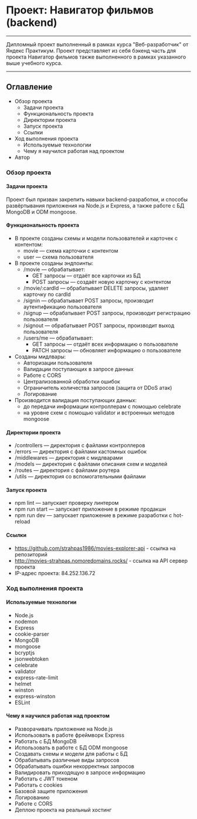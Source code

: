 # Проект: Навигатор фильмов (backend)
___
Дипломный проект выполненный в рамках курса "Веб-разработчик" от Яндекс Практикум. Проект представляет из себя бэкенд часть для проекта Навигатор фильмов также выполненного в рамках указанного выше учебного курса.
___
## Оглавление
* Обзор проекта
  * Задачи проекта
  * Функциональность проекта
  * Директории проекта
  * Запуск проекта
  * Ссылки
* Ход выполнения проекта
  * Используемые технологии
  * Чему я научился работая над проектом
* Автор

### Обзор проекта
#### Задачи проекта

Проект был призван закрепить навыки backend-разработки, и способы развёртывания приложения на Node.js и Express, а также работе с БД MongoDB и ODM mongoose.

#### Функциональность проекта

* В проекте созданы схемы и модели пользователей и карточек с контентом:
  * movie — схема карточки с контентом
  * user — схема пользователя
* В проекте созданы эндпоинты:
  * /movie — обрабатывает:
    * GET запросы — отдаёт все карточки из БД
    * POST запросы — создаёт новую карточку с контентом
  * /movie/:cardId — обрабатывает DELETE запросы, удаляет карточку по cardId
  * /signin — обрабатывает POST запросы, производит аутентификацию пользователя
  * /signup — обрабатывает POST запросы, производит регистрацию пользователя
  * /signout — обрабатывает POST запросы, производит выход пользователя
  * /users/me — обрабатывает:
    * GET запросы — отдаёт всех информацию о пользователе
    * PATCH запросы — обновляет информацию о пользователе
* Созданы мидлвары:
  * Авторизации пользователя
  * Валидации поступающих в запросе данных
  * Работе с CORS
  * Централизованной обработки ошибок
  * Ограничитель количества запросов (защита от DDoS атак)
  * Логирование
* Производится валидация поступающих данных:
  * до передачи информации контроллерам с помощью celebrate
  * на уровне схем с помощью validator и встроенных методов mongoose

#### Директории проекта

* /controllers — директория с файлами контроллеров
* /errors — директория с файлами кастомных ошибок
* /middlewares — директория с мидлварами
* /models — директория с файлами описания схем и моделей
* /routes — директория с файлами роутера
* /utils — директория со вспомогательными файлами

#### Запуск проекта

* npm lint — запускает проверку линтером
* npm run start — запускает приложение в режиме продакшн
* npm run dev — запускает приложение в режиме разработки с hot-reload

#### Ссылки

* https://github.com/strahpas1986/movies-explorer-api - ссылка на репозиторий
* http://movies-strahpas.nomoredomains.rocks/ - ссылка на API сервер проекта
* IP-адрес проекта: 84.252.136.72

### Ход выполнения проекта

#### Используемые технологии

* Node.js
* nodemon
* Express
* cookie-parser
* MongoDB
* mongoose
* bcryptjs
* jsonwebtoken
* celebrate
* validator
* express-rate-limit
* helmet
* winston
* express-winston
* ESLint

#### Чему я научился работая над проектом

* Разворачивать приложение на Node.js
* Использовать в работе фреймворк Express
* Работать с БД MongoDB
* Использовать в работе с БД ODM mongoose
* Создавать схемы и модели для работы с БД
* Обрабатывать различные виды запросов
* Обрабатывать ошибки некорректных запросов
* Валидировать приходящую в запросе информацию
* Работать с JWT токеном
* Работать с cookies
* Базовой защите приложения
* Логированию
* Работе с CORS
* Деплою проекта на реальный хостинг
